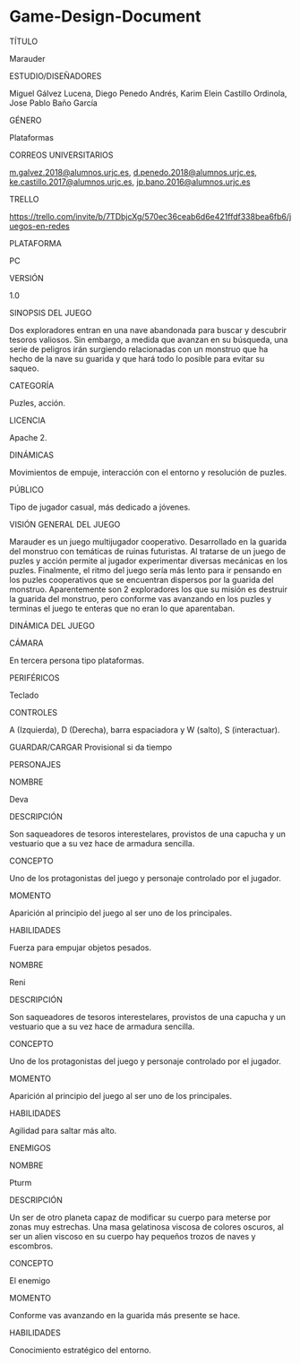 # Game-Design-Document

TÍTULO 

Marauder



ESTUDIO/DISEÑADORES

Miguel Gálvez Lucena, Diego Penedo Andrés, Karim Elein Castillo Ordinola, Jose Pablo Baño García



GÉNERO

Plataformas



CORREOS UNIVERSITARIOS

m.galvez.2018@alumnos.urjc.es,
d.penedo.2018@alumnos.urjc.es,
ke.castillo.2017@alumnos.urjc.es,
jp.bano.2016@alumnos.urjc.es



TRELLO

https://trello.com/invite/b/7TDbjcXg/570ec36ceab6d6e421ffdf338bea6fb6/juegos-en-redes 



PLATAFORMA

PC



VERSIÓN

1.0



SINOPSIS DEL JUEGO

Dos exploradores entran en una nave abandonada para buscar y descubrir tesoros valiosos. Sin embargo, a medida que avanzan en su búsqueda, una serie de peligros irán surgiendo relacionadas con un monstruo que ha hecho de la nave su guarida y que hará todo lo posible para evitar su saqueo.



CATEGORÍA

Puzles, acción.



LICENCIA

Apache 2.



DINÁMICAS

Movimientos de empuje, interacción con el entorno y resolución de puzles.



PÚBLICO

Tipo de jugador casual, más dedicado a jóvenes.



VISIÓN GENERAL DEL JUEGO

Marauder es un juego multijugador cooperativo. Desarrollado en la guarida del monstruo con temáticas de ruinas futuristas. Al tratarse de un juego de puzles y acción permite al jugador experimentar diversas mecánicas en los puzles. Finalmente, el ritmo del juego sería más lento para ir pensando en los puzles cooperativos que se encuentran dispersos por la guarida del monstruo. Aparentemente son 2 exploradores los que su misión es destruir la guarida del monstruo, pero conforme vas avanzando en los puzles y terminas el juego te enteras que no eran lo que aparentaban.



DINÁMICA DEL JUEGO


CÁMARA

En tercera persona tipo plataformas.



PERIFÉRICOS

Teclado



CONTROLES

A (Izquierda), D (Derecha), barra espaciadora y W (salto), S (interactuar).



GUARDAR/CARGAR
Provisional si da tiempo



PERSONAJES

NOMBRE

Deva


DESCRIPCIÓN

Son saqueadores de tesoros interestelares, provistos de una capucha y un vestuario que a su vez hace de armadura sencilla.



CONCEPTO

Uno de los protagonistas del juego y personaje controlado por el jugador. 



MOMENTO

Aparición al principio del juego al ser uno de los principales.



HABILIDADES

Fuerza para empujar objetos pesados.



NOMBRE

Reni


DESCRIPCIÓN

Son saqueadores de tesoros interestelares, provistos de una capucha y un vestuario que a su vez hace de armadura sencilla.



CONCEPTO

Uno de los protagonistas del juego y personaje controlado por el jugador.



MOMENTO

Aparición al principio del juego al ser uno de los principales.



HABILIDADES

Agilidad para saltar más alto.




ENEMIGOS

NOMBRE

Pturm



DESCRIPCIÓN

Un ser de otro planeta capaz de modificar su cuerpo para meterse por zonas muy estrechas. Una masa gelatinosa viscosa de colores oscuros, al ser un alien viscoso en su cuerpo hay pequeños trozos de naves y escombros.



CONCEPTO

El enemigo



MOMENTO

Conforme vas avanzando en la guarida más presente se hace.



HABILIDADES

Conocimiento estratégico del entorno.


